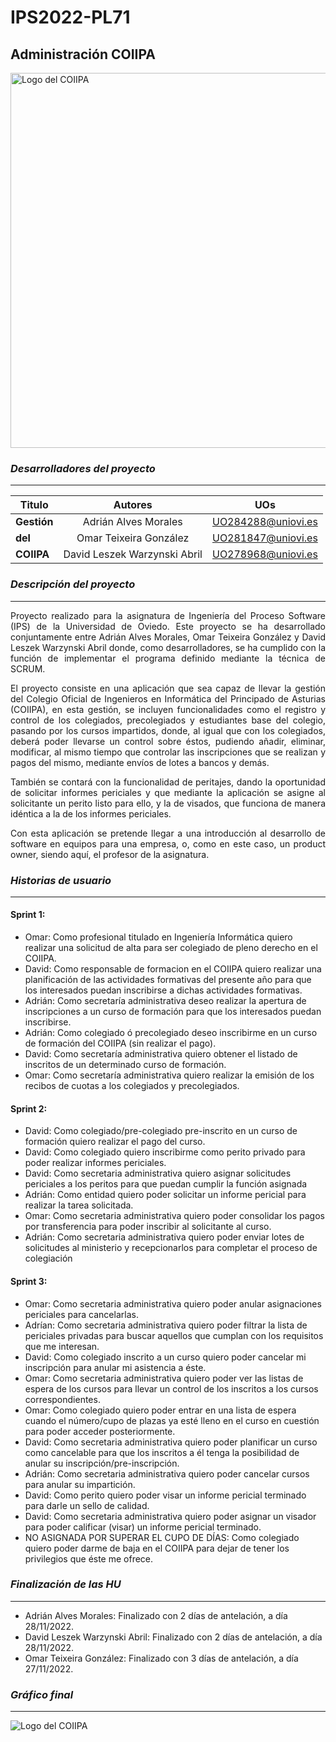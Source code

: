 # IPS2022-PL71
## Administración COIIPA
<img src="https://user-images.githubusercontent.com/91057639/193476932-2d8eb8f6-8b87-4029-ad6a-909101684e20.jpg" alt="Logo del COIIPA" width="600"/>

### *Desarrolladores del proyecto*
---

|    Titulo     |            Autores            |         UOs        |
| ------------- |:-----------------------------:|:------------------:|
|  **Gestión**  |     Adrián Alves Morales      | UO284288@uniovi.es |
|    **del**    |    Omar Teixeira González     | UO281847@uniovi.es |
|   **COIIPA**  |  David Leszek Warzynski Abril | UO278968@uniovi.es |


### *Descripción del proyecto*
---
<p align="justify"> 
Proyecto realizado para la asignatura de Ingeniería del Proceso Software (IPS) de la Universidad de Oviedo.
Este proyecto se ha desarrollado conjuntamente entre Adrián Alves Morales, Omar Teixeira González y David Leszek Warzynski Abril donde, como desarrolladores, se ha cumplido con la función de implementar el programa definido mediante la técnica de SCRUM.
</p>
<p align="justify"> 
El proyecto consiste en una aplicación que sea capaz de llevar la gestión del Colegio Oficial de Ingenieros en Informática del Principado de Asturias (COIIPA), en esta gestión, se incluyen funcionalidades como el registro y control de los colegiados, precolegiados y estudiantes base del colegio, pasando por los cursos impartidos, donde, al igual que con los colegiados, deberá poder llevarse un control sobre éstos, pudiendo añadir, eliminar, modificar, al mismo tiempo que controlar las inscripciones que se realizan y pagos del mismo, mediante envíos de lotes a bancos y demás.
</p>
<p align="justify"> 
También se contará con la funcionalidad de peritajes, dando la oportunidad de solicitar informes periciales y que mediante la aplicación se asigne al solicitante un perito listo para ello, y la de visados, que funciona de manera idéntica a la de los informes periciales. 
</p>
<p align="justify"> 
Con esta aplicación se pretende llegar a una introducción al desarrollo de software en equipos para una empresa, o, como en este caso, un product owner, siendo aquí, el profesor de la asignatura.
</p>

### *Historias de usuario*
---
#### Sprint 1:
  - Omar: Como profesional titulado en Ingeniería Informática quiero realizar una solicitud de alta para ser colegiado de pleno derecho en el COIIPA.
  - David: Como responsable de formacion en el COIIPA quiero realizar una planificación de las actividades formativas del presente año para que los interesados puedan inscribirse a dichas actividades formativas.
  - Adrián: Como secretaría administrativa deseo realizar la apertura de inscripciones a un curso de formación para que los interesados puedan inscribirse.
  - Adrián: Como colegiado ó precolegiado deseo inscribirme en un curso de formación del COIIPA (sin realizar el pago).
  - David: Como secretaría administrativa quiero obtener el listado de inscritos de un determinado curso de formación.
  - Omar: Como secretaría administrativa quiero realizar la emisión de los recibos de cuotas a los colegiados y precolegiados.
  
#### Sprint 2:
  - David: Como colegiado/pre-colegiado pre-inscrito en un curso de formación quiero realizar el pago del curso.  
  - David: Como colegiado quiero inscribirme como perito privado para poder realizar informes periciales.
  - David: Como secretaria administrativa quiero asignar solicitudes periciales a los peritos para que puedan cumplir la función asignada
  - Adrián: Como entidad quiero poder solicitar un informe pericial para realizar la tarea solicitada.
  - Omar: Como secretaria administrativa quiero poder consolidar los pagos por transferencia para poder inscribir al solicitante al curso.
  - Adrián: Como secretaria administrativa quiero poder enviar lotes de solicitudes al ministerio y recepcionarlos para completar el proceso de colegiación
  
#### Sprint 3:
  - Omar: Como secretaria administrativa quiero poder anular asignaciones periciales para cancelarlas.
  - Adrían: Como secretaria administrativa quiero poder filtrar la lista de periciales privadas para buscar aquellos que cumplan con los requisitos que me interesan.
  - David: Como colegiado inscrito a un curso quiero poder cancelar mi inscripción para anular mi asistencia a éste.
  - Omar: Como secretaria administrativa quiero poder ver las listas de espera de los cursos para llevar un control de los inscritos a los cursos correspondientes.
  - Omar: Como colegiado quiero poder entrar en una lista de espera cuando el número/cupo de plazas ya esté lleno en el curso en cuestión para poder acceder posteriormente.
  - David: Como secretaria administrativa quiero poder planificar un curso como cancelable para que los inscritos a él tenga la posibilidad de anular su inscripción/pre-inscripción.
  - Adrián: Como secretaria administrativa quiero poder cancelar cursos para anular su impartición.
  - David: Como perito quiero poder visar un informe pericial terminado para darle un sello de calidad.
  - David: Como secretaria administrativa quiero poder asignar un visador para poder calificar (visar) un informe pericial terminado.
  - NO ASIGNADA POR SUPERAR EL CUPO DE DÍAS: Como colegiado quiero poder darme de baja en el COIIPA para dejar de tener los privilegios que éste me ofrece.

### *Finalización de las HU*
---
  - Adrián Alves Morales: Finalizado con 2 días de antelación, a día 28/11/2022.
  - David Leszek Warzynski Abril: Finalizado con 2 días de antelación, a día 28/11/2022.
  - Omar Teixeira González: Finalizado con 3 días de antelación, a día 27/11/2022.

### *Gráfico final*
---
<img src="https://user-images.githubusercontent.com/91057639/204363327-7d59d8de-e062-4d23-937b-e4bdbe5a8943.png" alt="Logo del COIIPA">

